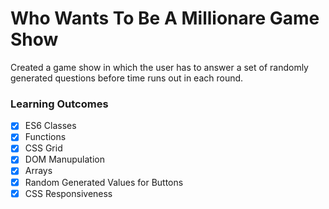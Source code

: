# Who Wants To Be A Millionare Game Show
Created a game show in which the user has to answer a set of randomly generated questions before time runs out in each round.

### Learning Outcomes
- [x] ES6 Classes
- [x] Functions
- [x] CSS Grid
- [x] DOM Manupulation
- [x] Arrays
- [x] Random Generated Values for Buttons
- [x] CSS Responsiveness
